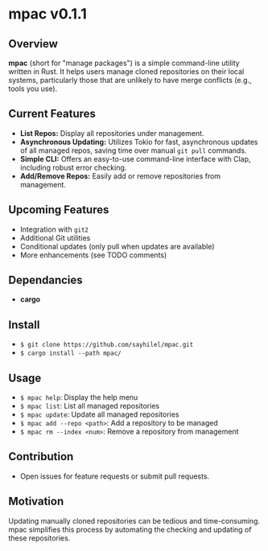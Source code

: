 # mpac v0.1.1

## Overview

**mpac** (short for "manage packages") is a simple command-line utility written in Rust. It helps users manage cloned repositories on their local systems, particularly those that are unlikely to have merge conflicts (e.g., tools you use).

## Current Features
- **List Repos:** Display all repositories under management.
- **Asynchronous Updating:** Utilizes Tokio for fast, asynchronous updates of all managed repos, saving time over manual `git pull` commands.
- **Simple CLI:** Offers an easy-to-use command-line interface with Clap, including robust error checking.
- **Add/Remove Repos:** Easily add or remove repositories from management.

## Upcoming Features
- Integration with `git2`
- Additional Git utilities
- Conditional updates (only pull when updates are available)
- More enhancements (see TODO comments)

## Dependancies
- **cargo**

## Install
- `$ git clone https://github.com/sayhilel/mpac.git`
- `$ cargo install --path mpac/`

## Usage
- `$ mpac help`: Display the help menu
- `$ mpac list`: List all managed repositories
- `$ mpac update`: Update all managed repositories
- `$ mpac add --repo <path>`: Add a repository to be managed
- `$ mpac rm --index <num>`: Remove a repository from management

## Contribution
- Open issues for feature requests or submit pull requests.

## Motivation
Updating manually cloned repositories can be tedious and time-consuming. mpac simplifies this process by automating the checking and updating of these repositories.
